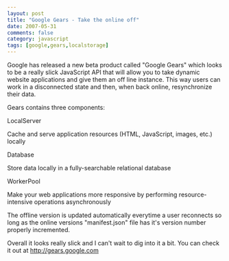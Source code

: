 ```yaml
---
layout: post
title: "Google Gears - Take the online off"
date: 2007-05-31
comments: false
category: javascript
tags: [google,gears,localstorage]
---
```

Google has released a new beta product called "Google Gears" which looks to be
a really slick JavaScript API that will allow you to take dynamic website
applications and give them an off line instance. This way users can work in a
disconnected state and then, when back online, resynchronize their data.

Gears contains three components:


LocalServer


Cache and serve application resources (HTML, JavaScript, images, etc.) locally

Database


Store data locally in a fully-searchable relational database

WorkerPool


Make your web applications more responsive by performing resource-intensive operations asynchronously



The offline version is updated automatically everytime a user reconnects so
long as the online versions "manifest.json" file has it's version number
properly incremented.

Overall it looks really slick and I can't wait to dig into it a bit. You can
check it out at <http://gears.google.com>
